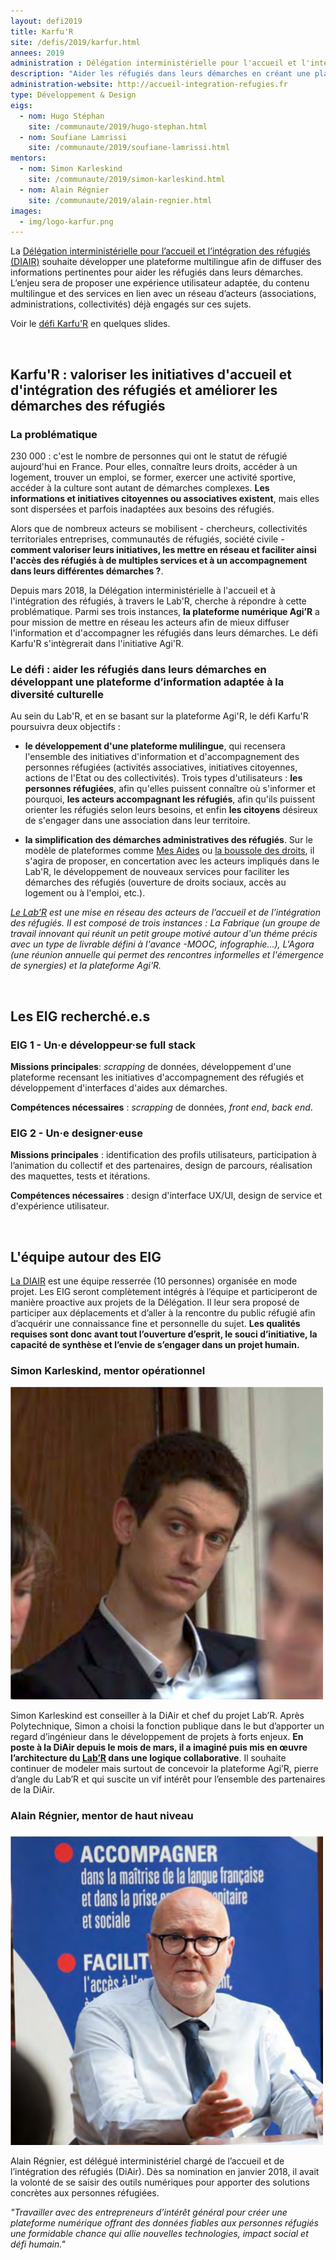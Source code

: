 ```yaml
---
layout: defi2019
title: Karfu'R
site: /defis/2019/karfur.html
annees: 2019
administration : Délégation interministérielle pour l'accueil et l'intégration des réfugiés (DIAIR)
description: "Aider les réfugiés dans leurs démarches en créant une plateforme d’information adaptée à la diversité culturelle"
administration-website: http://accueil-integration-refugies.fr
type: Développement & Design
eigs:
  - nom: Hugo Stéphan
    site: /communaute/2019/hugo-stephan.html
  - nom: Soufiane Lamrissi
    site: /communaute/2019/soufiane-lamrissi.html
mentors:
  - nom: Simon Karleskind
    site: /communaute/2019/simon-karleskind.html
  - nom: Alain Régnier
    site: /communaute/2019/alain-regnier.html
images: 
  - img/logo-karfur.png
---
```


 La [Délégation interministérielle pour l’accueil et l’intégration
 des réfugiés (DIAIR)](http://accueil-integration-refugies.fr/)
 souhaite développer une plateforme multilingue
 afin de diffuser des informations pertinentes pour aider les réfugiés
 dans leurs démarches. L’enjeu sera de proposer une expérience
 utilisateur adaptée, du contenu multilingue et des services en lien
 avec un réseau d’acteurs (associations, administrations, collectivités)
 déjà engagés sur ces sujets.
 
 Voir le [défi Karfu'R](https://speakerdeck.com/eig2018/pitch-karfur-defi-eig3) en quelques slides.

<br/>

## Karfu'R : valoriser les initiatives d'accueil et d'intégration des réfugiés et améliorer les démarches des réfugiés

### La problématique

230 000 : c'est le nombre de personnes qui ont le statut de réfugié aujourd'hui en France. Pour elles, connaître leurs droits, accéder à un logement, trouver un emploi, se former, exercer une activité sportive, accéder à la culture sont autant de démarches complexes. **Les informations et initiatives citoyennes ou associatives existent**, mais elles sont dispersées et parfois inadaptées aux besoins des réfugiés.

Alors que de nombreux acteurs se mobilisent - chercheurs, collectivités territoriales entreprises, communautés de réfugiés, société civile - **comment valoriser leurs initiatives, les mettre en réseau et faciliter ainsi l'accès des réfugiés à de multiples services et à un accompagnement dans leurs différentes démarches ?**. 

Depuis mars 2018, la Délégation interministérielle à l'accueil et à l'intégration des réfugiés, à travers le Lab'R, cherche à répondre à cette problématique. Parmi ses trois instances, **la plateforme numérique Agi’R** a pour mission de mettre en réseau les acteurs afin de mieux diffuser l'information et d'accompagner les réfugiés dans leurs démarches. Le défi Karfu'R s'intègrerait dans l'initiative Agi'R.

### Le défi : aider les réfugiés dans leurs démarches en développant une plateforme d’information adaptée à la diversité culturelle

Au sein du Lab'R, et en se basant sur la plateforme Agi'R, le défi Karfu'R poursuivra deux objectifs :

* **le développement d'une plateforme mulilingue**, qui recensera l'ensemble des initiatives d'information et d'accompagnement des personnes réfugiées (activités associatives, initiatives citoyennes, actions de l'Etat ou des collectivités). Trois types d'utilisateurs : **les personnes réfugiées**, afin qu'elles puissent connaître où s'informer et pourquoi, **les acteurs accompagnant les réfugiés**, afin qu'ils puissent orienter les réfugiés selon leurs besoins, et enfin **les citoyens** désireux de s'engager dans une association dans leur territoire.

* **la simplification des démarches administratives des réfugiés**. Sur le modèle de plateformes comme [Mes Aides](https://mes-aides.gouv.fr/) ou [la boussole des droits](https://boussole.jeunes.gouv.fr/), il s'agira de proposer, en concertation avec les acteurs impliqués dans le Lab'R, le développement de nouveaux services pour faciliter les démarches des réfugiés (ouverture de droits sociaux, accès au logement ou à l'emploi, etc.).

_[Le Lab'R](http://accueil-integration-refugies.fr/le-labr/) est une mise en réseau des acteurs de l’accueil et de l’intégration des réfugiés. Il est composé de trois instances : La Fabrique (un groupe de travail innovant qui réunit un petit groupe motivé autour d'un théme précis avec un type de livrable défini à l'avance -MOOC, infographie...), L'Agora (une réunion annuelle qui permet des rencontres informelles et l'émergence de synergies) et la plateforme Agi'R._

<br/>

## Les EIG recherché.e.s

### EIG 1 - Un·e développeur·se full stack

**Missions principales**: _scrapping_ de données, développement d'une plateforme recensant les initiatives d'accompagnement des réfugiés et développement d'interfaces d'aides aux démarches.

**Compétences nécessaires** : _scrapping_ de données, _front end_, _back end_.

### EIG 2 - Un·e designer·euse

**Missions principales** : identification des profils utilisateurs, participation à l’animation du collectif et des partenaires, design de parcours, réalisation des maquettes, tests et itérations.

**Compétences nécessaires** : design d'interface UX/UI, design de service et d'expérience utilisateur.

<br/>

## L'équipe autour des EIG

[La DIAIR](http://accueil-integration-refugies.fr/) est une équipe resserrée (10 personnes) organisée en mode projet. Les EIG seront complètement intégrés à l’équipe et participeront de manière proactive aux projets de la Délégation. Il leur sera proposé de participer aux déplacements et d’aller à la rencontre du public réfugié afin d’acquérir une connaissance fine et personnelle du sujet. **Les qualités requises sont donc avant tout l’ouverture d’esprit, le souci d’initiative, la capacité de synthèse et l’envie de s’engager dans un projet humain.**

### Simon Karleskind, mentor opérationnel

![Simon Karleskind](/img/communaute/simon-karleskind.png)

Simon Karleskind est conseiller à la DiAir et chef du projet Lab’R. Après Polytechnique, Simon a choisi la fonction publique dans le but d’apporter un regard d’ingénieur dans le développement de projets à forts enjeux. **En poste à la DiAir depuis le mois de mars, il a imaginé puis mis en œuvre l’architecture du [Lab’R](http://accueil-integration-refugies.fr/le-labr/) dans une logique collaborative**. Il souhaite continuer de modeler mais surtout de concevoir la plateforme Agi’R, pierre d’angle du Lab’R et qui suscite un vif intérêt pour l’ensemble des partenaires de la DiAir.


### Alain Régnier, mentor de haut niveau

![Alain Régnier](/img/communaute/alain-regnier.png)

Alain Régnier, est délégué interministériel chargé de l’accueil et de l’intégration des réfugiés (DiAir). Dès sa nomination en janvier 2018, il avait la volonté de se saisir des outils numériques pour apporter des solutions concrètes aux personnes réfugiées. 

_"Travailler avec des entrepreneurs d’intérêt général pour créer une plateforme numérique offrant des données fiables aux personnes réfugiés une formidable chance qui allie nouvelles technologies, impact social et défi humain."_
